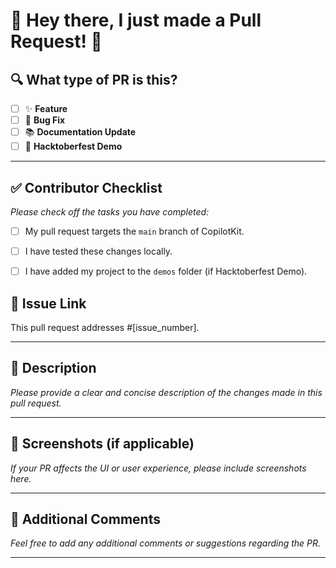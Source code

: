 
<!-- Thank you for making a pull request to CopilotKit. We greatly appreciate your contribution! We will review your pull request as soon as possible, but please keep in mind that things can get quite busy, especially during Hacktoberfest. -->


# 🎉 Hey there, I just made a Pull Request! 🎉


## 🔍 What type of PR is this?
<!--Please select the type of contribution this pull request represents by checking the appropriate box.  
For example, if this is a feature addition, mark it like this: `- [x] ✨ **Feature**`:
-->

- [ ] ✨ **Feature**
- [ ] 🐛 **Bug Fix**
- [ ] 📚 **Documentation Update**
- [ ] 🎃 **Hacktoberfest Demo**

---

## ✅ Contributor Checklist
*Please check off the tasks you have completed:*

- [ ] My pull request targets the `main` branch of CopilotKit.
- [ ] I have tested these changes locally.
- [ ] I have added my project to the `demos` folder (if Hacktoberfest Demo).


## 🔗 Issue Link

This pull request addresses #[issue_number].

---

## 📝 Description

*Please provide a clear and concise description of the changes made in this pull request.*

---

## 📸 Screenshots (if applicable)

*If your PR affects the UI or user experience, please include screenshots here.*

---

## 💬 Additional Comments

*Feel free to add any additional comments or suggestions regarding the PR.*

---

<!-- Thank you once again for contributing to CopilotKit! We appreciate your effort and commitment to making this project better. 🚀 -->

